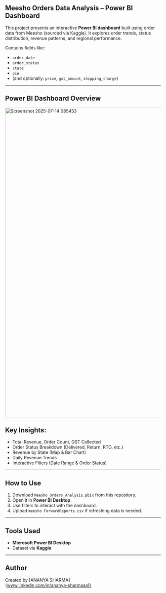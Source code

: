 

## Meesho Orders Data Analysis – Power BI Dashboard

This project presents an interactive **Power BI dashboard** built using order data from Meesho (sourced via Kaggle). It explores order trends, status distribution, revenue patterns, and regional performance.

Contains fields like:
- `order_date`
- `order_status`
- `state`
- `pin`
- (and optionally: `price`, `gst_amount`, `shipping_charge`)

---

##  Power BI Dashboard Overview
<img width="1805" height="1004" alt="Screenshot 2025-07-14 085453" src="https://github.com/user-attachments/assets/210e171d-e739-4468-b0f2-fcb26cf7a670" />

## Key Insights:
-  Total Revenue, Order Count, GST Collected
-  Order Status Breakdown (Delivered, Return, RTO, etc.)
-  Revenue by State (Map & Bar Chart)
-  Daily Revenue Trends
-  Interactive Filters (Date Range & Order Status)

---
 ## How to Use

1. Download `Meesho_Orders_Analysis.pbix` from this repository.
2. Open it in **Power BI Desktop**.
3. Use filters to interact with the dashboard.
4. Upload `meesho ForwardReports.csv` if refreshing data is needed.

---

## Tools Used

- **Microsoft Power BI Desktop**
- Dataset via **Kaggle**

---

## Author

Created by [ANANYA SHARMA]  
{www.linkedin.com/in/ananya-sharmaaa1}

